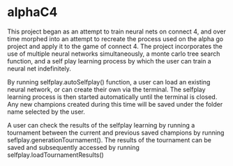 # alphaC4

This project began as an attempt to train neural nets on connect 4, and over time morphed into an attempt to recreate the process used on the alpha go project and apply it to the game of connect 4. The project incorporates the use of multiple neural networks simultaneously, a monte carlo tree search function, and a self play learning process by which the user can train a neural net indefinitely.

By running selfplay.autoSelfplay() function, a user can load an existing neural network, or can create their own via the terminal. The selfplay learning process is then started automatically until the terminal is closed. Any new champions created during this time will be saved under the folder name selected by the user.

A user can check the results of the selfplay learning by running a tournament between the current and previous saved champions by running seflplay.generationTournament(). The results of the tournament can be saved and subsequently accessed by running selfplay.loadTournamentResults()